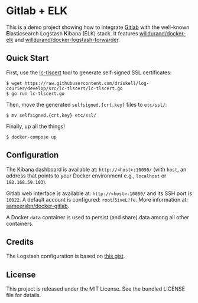 Gitlab + ELK
============

This is a demo project showing how to integrate
[Gitlab](https://about.gitlab.com/) with the well-known **E**lasticsearch
**L**ogstash **K**ibana (ELK) stack. It features
[willdurand/docker-elk](https://github.com/willdurand/docker-elk) and
[willdurand/docker-logstash-forwarder](https://github.com/willdurand/docker-logstash-forwarder).

Quick Start
-----------

First, use the
[lc-tlscert](https://github.com/driskell/log-courier/blob/develop/src/lc-tlscert/lc-tlscert.go)
tool to generate self-signed SSL certificates:

```
$ wget https://raw.githubusercontent.com/driskell/log-courier/develop/src/lc-tlscert/lc-tlscert.go
$ go run lc-tlscert.go
```

Then, move the generated `selfsigned.{crt,key}` files to `etc/ssl/`:

```
$ mv selfsigned.{crt,key} etc/ssl/
```

Finally, up all the things!

```
$ docker-compose up
```


Configuration
-------------

The Kibana dashboard is available at: `http://<host>:10090/` (with `host`, an
address that points to your Docker environment e.g., `localhost` or
`192.168.59.103`).

Gitlab web interface is available at: `http://<host>:10080/` and its SSH port is
`10022`. A default account is configured: `root`/`5iveL!fe`. More information
at: [sameersbn/docker-gitlab](https://github.com/sameersbn/docker-gitlab).

A Docker `data` container is used to persist (and share) data among all other
containers.


Credits
-------

The Logstash configuration is based on [this
gist](https://gist.github.com/jerrac/d19e49e77819ef82de6e).


License
-------

This project is released under the MIT License. See the bundled LICENSE file for
details.
